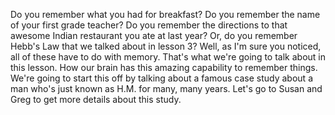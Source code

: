 Do you remember what you had for breakfast? Do you remember the name of your
first grade teacher? Do you remember the directions to that awesome Indian
restaurant you ate at last year? Or, do you remember Hebb's Law that we talked
about in lesson 3? Well, as I'm sure you noticed, all of these have to do with
memory. That's what we're going to talk about in this lesson. How our brain has
this amazing capability to remember things. We're going to start this off by
talking about a famous case study about a man who's just known as H.M. for
many, many years. Let's go to Susan and Greg to get more details about this
study.
